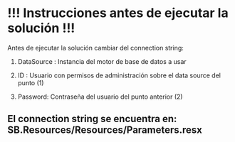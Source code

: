 # !!! Instrucciones antes de ejecutar la solución !!!

Antes de ejecutar la solución cambiar del connection string:

1) DataSource : Instancia del motor  de base de datos a usar

2) ID : Usuario con permisos de administración sobre el data source del punto (1)

3) Password: Contraseña del usuario del punto anterior (2)

## El connection string se encuentra en: SB.Resources/Resources/Parameters.resx

